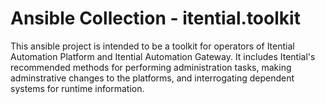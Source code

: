 # Ansible Collection - itential.toolkit
This ansible project is intended to be a toolkit for operators of Itential Automation Platform and Itential Automation Gateway. It includes Itential's recommended methods for performing administration tasks, making adminstrative changes to the platforms, and interrogating dependent systems for runtime information. 

